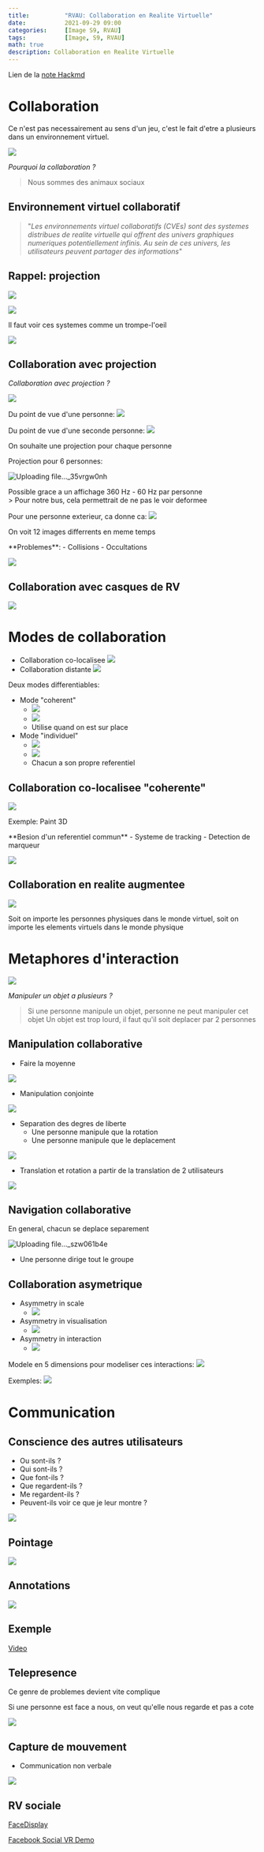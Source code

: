 ```yaml
---
title:          "RVAU: Collaboration en Realite Virtuelle"
date:           2021-09-29 09:00
categories:     [Image S9, RVAU]
tags:           [Image, S9, RVAU]
math: true
description: Collaboration en Realite Virtuelle
---
```


Lien de la [note Hackmd](https://hackmd.io/@lemasymasa/HyEAW5-Et)

# Collaboration

Ce n'est pas necessairement au sens d'un jeu, c'est le fait d'etre a plusieurs dans un environnement virtuel.

![](https://i.imgur.com/TjXWlAL.png)

*Pourquoi la collaboration ?*
> Nous sommes des animaux sociaux

## Environnement virtuel collaboratif

> "*Les environnements virtuel collaboratifs (CVEs) sont des systemes distribues de realite virtuelle qui offrent des univers graphiques numeriques potentiellement infinis. Au sein de ces univers, les utilisateurs peuvent partager des informations*"

## Rappel: projection

![](https://i.imgur.com/PlmmDeY.png)

![](https://i.imgur.com/AzCjhCq.png)

Il faut voir ces systemes comme un trompe-l'oeil

![](https://i.imgur.com/c5fxFrz.png)

## Collaboration avec projection
*Collaboration avec projection ?*

![](https://i.imgur.com/TQ37uDA.png)

Du point de vue d'une personne:
![](https://i.imgur.com/GHqcLWl.png)

Du point de vue d'une seconde personne:
![](https://i.imgur.com/K79s7HV.png)

<div class="alert alert-warning" role="alert" markdown="1">
On souhaite une projection pour chaque personne
</div>

Projection pour 6 personnes:

![Uploading file..._35vrgw0nh]()

<div class="alert alert-success" role="alert" markdown="1">
Possible grace a un affichage 360 Hz
- 60 Hz par personne
</div>
> Pour notre bus, cela permettrait de ne pas le voir deformee

Pour une personne exterieur, ca donne ca: 
![](https://i.imgur.com/lSWiYVs.png)

On voit 12 images differrents en meme temps

<div class="alert alert-danger" role="alert" markdown="1">
**Problemes**:
- Collisions
- Occultations

![](https://i.imgur.com/5cdAtum.png)

</div>

## Collaboration avec casques de RV

![](https://i.imgur.com/ozj2tjF.jpg)

# Modes de collaboration

- Collaboration co-localisee ![](https://i.imgur.com/O3bEQk3.png)
- Collaboration distante ![](https://i.imgur.com/79y8H3n.png)

Deux modes differentiables:
- Mode "coherent" 
    - ![](https://i.imgur.com/CE4UefJ.png) 
    - ![](https://i.imgur.com/gjVlrxV.png)
    - Utilise quand on est sur place
- Mode "individuel" 
    - ![](https://i.imgur.com/g9MWRrt.png) 
    - ![](https://i.imgur.com/Nvn3BZg.png)
    - Chacun a son propre referentiel

## Collaboration co-localisee "coherente"

![](https://i.imgur.com/ZUTN98N.jpg)

Exemple: Paint 3D

<div class="alert alert-info" role="alert" markdown="1">
**Besion d'un referentiel commun**
- Systeme de tracking
- Detection de marqueur

![](https://i.imgur.com/B83IveI.png)

</div>

## Collaboration en realite augmentee

![](https://i.imgur.com/WO8nWhZ.jpg)

<div class="alert alert-success" role="alert" markdown="1">
Soit on importe les personnes physiques dans le monde virtuel, soit on importe les elements virtuels dans le monde physique
</div>

# Metaphores d'interaction

![](https://i.imgur.com/Cm1oOb0.png)

*Manipuler un objet a plusieurs ?*
> Si une personne manipule un objet, personne ne peut manipuler cet objet
> Un objet est trop lourd, il faut qu'il soit deplacer par 2 personnes

## Manipulation collaborative

- Faire la moyenne

![](https://i.imgur.com/Q6aizJk.png)

- Manipulation conjointe

![](https://i.imgur.com/S5jNyj7.png)

- Separation des degres de liberte
    - Une personne manipule que la rotation
    - Une personne manipule que le deplacement

![](https://i.imgur.com/8A7h31x.png)

- Translation et rotation a partir de la translation de 2 utilisateurs

![](https://i.imgur.com/jDSAJPB.png)

## Navigation collaborative

<div class="alert alert-warning" role="alert" markdown="1">
En general, chacun se deplace separement
</div>

![Uploading file..._szw061b4e]()
- Une personne dirige tout le groupe

## Collaboration asymetrique

- Asymmetry in scale 
    - ![](https://i.imgur.com/eEQ2Gl4.png)
- Asymmetry in visualisation
    - ![](https://i.imgur.com/K2vnLya.png)
- Asymmetry in interaction
    - ![](https://i.imgur.com/fXSrwsu.png)

Modele en 5 dimensions pour modeliser ces interactions:
![](https://i.imgur.com/5dAPdtd.png)

Exemples:
![](https://i.imgur.com/wSGU6bm.png)

# Communication
## Conscience des autres utilisateurs

- Ou sont-ils ?
- Qui sont-ils ?
- Que font-ils ?
- Que regardent-ils ?
- Me regardent-ils ?
- Peuvent-ils voir ce que je leur montre ?

![](https://i.imgur.com/u1YykIx.png)

## Pointage

![](https://i.imgur.com/onstGaM.jpg)

## Annotations

![](https://i.imgur.com/6QzDgZI.jpg)

## Exemple

[Video](https://youtu.be/OdNKtVJmv_I)

## Telepresence

<div class="alert alert-warning" role="alert" markdown="1">
Ce genre de problemes devient vite complique
</div>

Si une personne est face a nous, on veut qu'elle nous regarde et pas a cote

![](https://i.imgur.com/eXqPY3F.jpg)

## Capture de mouvement

- Communication non verbale

![](https://i.imgur.com/vuQovqp.jpg)

## RV sociale

[FaceDisplay](https://youtu.be/idcNiVseXic)

[Facebook Social VR Demo](https://youtu.be/YuIgyKLPt3s)